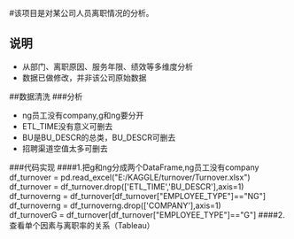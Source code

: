 #该项目是对某公司人员离职情况的分析。
## 说明
* 从部门、离职原因、服务年限、绩效等多维度分析
* 数据已做修改，并非该公司原始数据

##数据清洗
###分析
* ng员工没有company,g和ng要分开
* ETL_TIME没有意义可删去
* BU是BU_DESCR的总类，BU_DESCR可删去
* 招聘渠道空值太多可删去

###代码实现
####1.把g和ng分成两个DataFrame,ng员工没有company
df_turnover = pd.read_excel("E:/KAGGLE/turnover/Turnover.xlsx")<br>
df_turnover = df_turnover.drop(['ETL_TIME','BU_DESCR'],axis=1)<br>
df_turnoverng = df_turnover[df_turnover["EMPLOYEE_TYPE"]=="NG"]<br>
df_turnoverng = df_turnoverng.drop(['COMPANY'],axis=1)<br>
df_turnoverG = df_turnover[df_turnover["EMPLOYEE_TYPE"]=="G"]
####2.查看单个因素与离职率的关系（Tableau）
